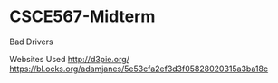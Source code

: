 # CSCE567-Midterm
Bad Drivers

Websites Used
http://d3pie.org/
https://bl.ocks.org/adamjanes/5e53cfa2ef3d3f05828020315a3ba18c
